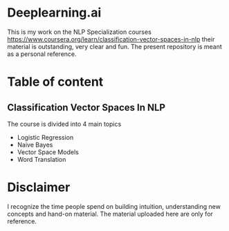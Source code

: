 # Deeplearning.ai
This is my work on the NLP Specialization courses https://www.coursera.org/learn/classification-vector-spaces-in-nlp their material is outstanding, very clear and fun. The present repository is meant as a personal reference. 

# Table of content
## Classification Vector Spaces In NLP
The course is divided into 4 main topics
- Logistic Regression
- Naive Bayes
- Vector Space Models
- Word Translation

# Disclaimer
I recognize the time people spend on building intuition, understanding new concepts and hand-on material. The material uploaded here are only for reference.
